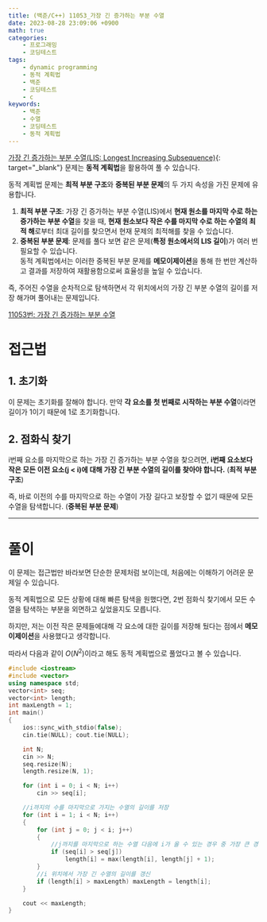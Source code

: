 ```yaml
---
title: (백준/C++) 11053_가장 긴 증가하는 부분 수열
date: 2023-08-28 23:09:06 +0900
math: true
categories:
    - 프로그래밍
    - 코딩테스트
tags:
    - dynamic programming
    - 동적 계획법
    - 백준
    - 코딩테스트
    - c
keywords:
    - 백준
    - 수열
    - 코딩테스트
    - 동적 계획법
---
```


[가장 긴 증가하는 부분 수열(LIS: Longest Increasing Subsequence)](https://www.acmicpc.net/problem/11053){: target="_blank"} 문제는 <span class="keyword">**동적 계획법**</span>을 활용하여 풀 수 있습니다.

동적 계획법 문제는 **최적 부분 구조**와 **중복된 부분 문제**의 두 가지 속성을 가진 문제에 유용합니다.

1. **최적 부분 구조**: 가장 긴 증가하는 부분 수열(LIS)에서 **현재 원소를 마지막 수로 하는 증가하는 부분 수열**을 찾을 때, **현재 원소보다 작은 수를 마지막 수로 하는 수열의 최적 해**로부터 최대 길이를 찾으면서 현재 문제의 최적해를 찾을 수 있습니다.
2. **중복된 부분 문제**: 문제를 풀다 보면 같은 문제(**특정 원소에서의 LIS 길이**)가 여러 번 필요할 수 있습니다. <br> 동적 계획법에서는 이러한 중복된 부분 문제를 <span class="important">**메모이제이션**</span>을 통해 한 번만 계산하고 결과를 저장하여 재활용함으로써 효율성을 높일 수 있습니다.

즉, 주어진 수열을 순차적으로 탐색하면서 각 위치에서의 <span class="font_highlight">가장 긴 부분 수열의 길이를 저장 해가며 풀어내는 문제</span>입니다.

[11053번: 가장 긴 증가하는 부분 수열](https://www.acmicpc.net/problem/11053)

# 접근법

## 1. 초기화

이 문제는 초기화를 잘해야 합니다. 만약 <span class="important">**각 요소를 첫 번째로 시작하는 부분 수열**</span>이라면 길이가 1이기 때문에 1로 초기화합니다.

## 2. 점화식 찾기

i번째 요소를 마지막으로 하는 가장 긴 증가하는 부분 수열을 찾으려면, <span class="important">**i번째 요소보다 작은 모든 이전 요소(j < i)에 대해 가장 긴 부분 수열의 길이를 찾아야 합니다.**</span> (**최적 부분 구조**)

즉, 바로 이전의 수를 마지막으로 하는 수열이 가장 길다고 보장할 수 없기 때문에 모든 수열을 탐색합니다. (**중복된 부분 문제**)

---

# 풀이

이 문제는 접근법만 바라보면 단순한 문제처럼 보이는데, 처음에는 이해하기 어려운 문제일 수 있습니다.

동적 계획법으로 모든 상황에 대해 빠른 탐색을 원했다면, 2번 점화식 찾기에서 모든 수열을 탐색하는 부분을 외면하고 싶었을지도 모릅니다.

하지만, 저는 이전 작은 문제들에대해 각 요소에 대한 길이를 저장해 뒀다는 점에서 <span class="important">**메모이제이션**</span>을 사용했다고 생각합니다.

따라서 다음과 같이 $O(N^2)$이라고 해도 동적 계획법으로 풀었다고 볼 수 있습니다.

```cpp
#include <iostream>
#include <vector>
using namespace std;
vector<int> seq;
vector<int> length;
int maxLength = 1;
int main()
{
	ios::sync_with_stdio(false);
	cin.tie(NULL); cout.tie(NULL);

	int N;
	cin >> N;
	seq.resize(N);
	length.resize(N, 1);

	for (int i = 0; i < N; i++)
		cin >> seq[i];

	//i까지의 수를 마지막으로 가지는 수열의 길이를 저장
	for (int i = 1; i < N; i++)
	{
		for (int j = 0; j < i; j++)
		{
			//j까지를 마지막으로 하는 수열 다음에 i가 올 수 있는 경우 중 가장 큰 경우의 수를 저장한다.
			if (seq[i] > seq[j])
				length[i] = max(length[i], length[j] + 1);
		}
		//i 위치에서 가장 긴 수열의 길이를 갱신
		if (length[i] > maxLength) maxLength = length[i];
	}

	cout << maxLength;
}
```